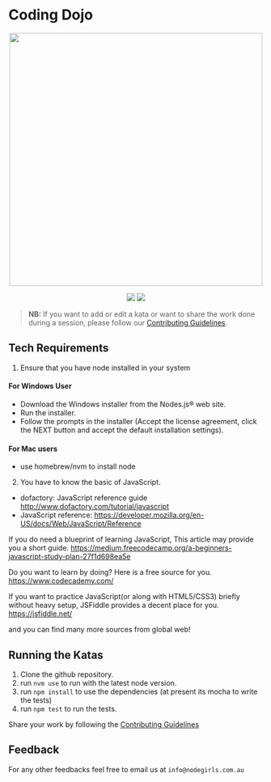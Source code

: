 # Coding Dojo

<p align="center">
  <img src="http://nodegirls.io/images/ng-logo.svg" width="500">
</p>

<p align="center">
  <a href="http://nodegirls-au.slack.com/messages/sydney-dojo-sessions/"><img src="https://img.shields.io/badge/slack.com-nodegirls--au-green.svg"></a>
  <a href="https://www.meetup.com/en-AU/Node-Girls-Sydney/"><img src="https://img.shields.io/badge/%F0%9D%93%B6%20meetup.com-Node--Girls--Sydney-red.svg"></a>
</p>

> **NB:** If you want to add or edit a kata or want to share the work done during a session, please follow our [Contributing Guidelines](./CONTRIBUTING.md).

## Tech Requirements 
1. Ensure that you have node installed in your system 
  #### For Windows User 
  - Download the Windows installer from the Nodes.js® web site.
  - Run the installer.
  - Follow the prompts in the installer (Accept the license agreement, click the NEXT button and accept the default installation settings).
  #### For Mac users
  - use homebrew/nvm to install node 
2. You have to know the basic of JavaScript. 
  - dofactory: JavaScript reference guide http://www.dofactory.com/tutorial/javascript
  - JavaScript reference: https://developer.mozilla.org/en-US/docs/Web/JavaScript/Reference
  
  If you do need a blueprint of learning JavaScript, This article may provide you a short guide. 
  https://medium.freecodecamp.org/a-beginners-javascript-study-plan-27f1d698ea5e
  
  Do you want to learn by doing? 
  Here is a free source for you. 
  https://www.codecademy.com/
  
  If you want to practice JavaScript(or along with HTML5/CSS3) briefly without heavy setup, JSFiddle provides a decent place for you. 
  https://jsfiddle.net/
   
  and you can find many more sources from global web!

## Running the Katas

1. Clone the github repository.
2. run `nvm use` to run with the latest node version.
3. run `npm install` to use the dependencies (at present its mocha to write the tests)
4. run `npm test` to run the tests.

Share your work by following the [Contributing Guidelines](./CONTRIBUTING.md)

## Feedback

For any other feedbacks feel free to email us at `info@nodegirls.com.au`
